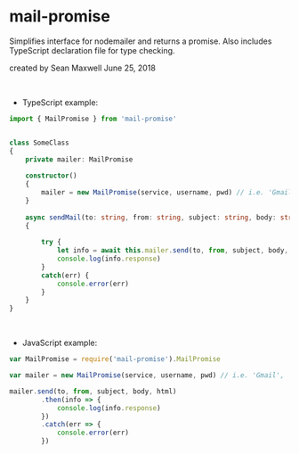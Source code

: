 # mail-promise
Simplifies interface for nodemailer and returns a promise. Also includes TypeScript declaration file 
for type checking.

created by Sean Maxwell June 25, 2018 


<br>



- TypeScript example:

```typescript
import { MailPromise } from 'mail-promise'


class SomeClass
{
    private mailer: MailPromise                
                    
    constructor()
    {
        mailer = new MailPromise(service, username, pwd) // i.e. 'Gmail', 'example@gmail.com', 'Password@1'
    }
    
    async sendMail(to: string, from: string, subject: string, body: string, html?: string, attachments?: Array<any>): Promise<void> 
    {
    
        try {
            let info = await this.mailer.send(to, from, subject, body, html, attachments) // html param is optional
            console.log(info.response)
        }
        catch(err) {
            console.error(err)
        }
    }
}
```            

<br>
            
  
- JavaScript example:

```JavaScript
var MailPromise = require('mail-promise').MailPromise

var mailer = new MailPromise(service, username, pwd) // i.e. 'Gmail', 'example@gmail.com', 'Password@1'

mailer.send(to, from, subject, body, html)
        .then(info => {
            console.log(info.response)
        })
        .catch(err => {
            console.error(err)
        })
```

<br>          
